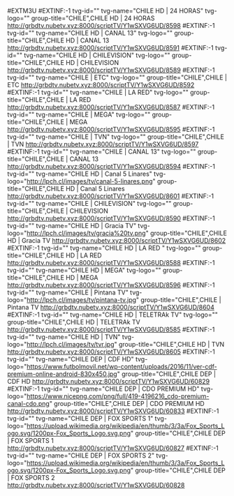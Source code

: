 #EXTM3U
#EXTINF:-1 tvg-id="" tvg-name="CHILE HD | 24 HORAS" tvg-logo="" group-title="CHILE",CHILE HD | 24 HORAS
http://grbdtv.nubetv.xyz:8000/scriptTV/Y1wSXVG6UD/8598
#EXTINF:-1 tvg-id="" tvg-name="CHILE HD | CANAL 13" tvg-logo="" group-title="CHILE",CHILE HD | CANAL 13
http://grbdtv.nubetv.xyz:8000/scriptTV/Y1wSXVG6UD/8591
#EXTINF:-1 tvg-id="" tvg-name="CHILE HD | CHILEVISION" tvg-logo="" group-title="CHILE",CHILE HD | CHILEVISION
http://grbdtv.nubetv.xyz:8000/scriptTV/Y1wSXVG6UD/8589
#EXTINF:-1 tvg-id="" tvg-name="CHILE | ETC" tvg-logo="" group-title="CHILE",CHILE | ETC
http://grbdtv.nubetv.xyz:8000/scriptTV/Y1wSXVG6UD/8592
#EXTINF:-1 tvg-id="" tvg-name="CHILE | LA RED" tvg-logo="" group-title="CHILE",CHILE | LA RED
http://grbdtv.nubetv.xyz:8000/scriptTV/Y1wSXVG6UD/8587
#EXTINF:-1 tvg-id="" tvg-name="CHILE | MEGA" tvg-logo="" group-title="CHILE",CHILE | MEGA
http://grbdtv.nubetv.xyz:8000/scriptTV/Y1wSXVG6UD/8595
#EXTINF:-1 tvg-id="" tvg-name="CHILE | TVN" tvg-logo="" group-title="CHILE",CHILE | TVN
http://grbdtv.nubetv.xyz:8000/scriptTV/Y1wSXVG6UD/8597
#EXTINF:-1 tvg-id="" tvg-name="CHILE | CANAL 13" tvg-logo="" group-title="CHILE",CHILE | CANAL 13
http://grbdtv.nubetv.xyz:8000/scriptTV/Y1wSXVG6UD/8594
#EXTINF:-1 tvg-id="" tvg-name="CHILE HD | Canal 5 Linares" tvg-logo="http://lpch.cl/images/tv/canal-5-linares.png" group-title="CHILE",CHILE HD | Canal 5 Linares
http://grbdtv.nubetv.xyz:8000/scriptTV/Y1wSXVG6UD/8601
#EXTINF:-1 tvg-id="" tvg-name="CHILE | CHILEVISION" tvg-logo="" group-title="CHILE",CHILE | CHILEVISION
http://grbdtv.nubetv.xyz:8000/scriptTV/Y1wSXVG6UD/8590
#EXTINF:-1 tvg-id="" tvg-name="CHILE HD | Gracia TV" tvg-logo="http://lpch.cl/images/tv/gracia%20tv.png" group-title="CHILE",CHILE HD | Gracia TV
http://grbdtv.nubetv.xyz:8000/scriptTV/Y1wSXVG6UD/8602
#EXTINF:-1 tvg-id="" tvg-name="CHILE HD | LA RED " tvg-logo="" group-title="CHILE",CHILE HD | LA RED 
http://grbdtv.nubetv.xyz:8000/scriptTV/Y1wSXVG6UD/8588
#EXTINF:-1 tvg-id="" tvg-name="CHILE HD | MEGA" tvg-logo="" group-title="CHILE",CHILE HD | MEGA
http://grbdtv.nubetv.xyz:8000/scriptTV/Y1wSXVG6UD/8596
#EXTINF:-1 tvg-id="" tvg-name="CHILE | Pintana TV" tvg-logo="http://lpch.cl/images/tv/pintana-tv.jpg" group-title="CHILE",CHILE | Pintana TV
http://grbdtv.nubetv.xyz:8000/scriptTV/Y1wSXVG6UD/8604
#EXTINF:-1 tvg-id="" tvg-name="CHILE HD | TELETRAk TV" tvg-logo="" group-title="CHILE",CHILE HD | TELETRAk TV
http://grbdtv.nubetv.xyz:8000/scriptTV/Y1wSXVG6UD/8585
#EXTINF:-1 tvg-id="" tvg-name="CHILE HD | TVN" tvg-logo="http://lpch.cl/images/tv/tvr.jpg" group-title="CHILE",CHILE HD | TVN
http://grbdtv.nubetv.xyz:8000/scriptTV/Y1wSXVG6UD/8605
#EXTINF:-1 tvg-id="" tvg-name="CHILE DEP | CDF HD" tvg-logo="https://www.futbolmovil.net/wp-content/uploads/2016/11/ver-cdf-premium-online-android-830x450.jpg" group-title="CHILE",CHILE DEP | CDF HD
http://grbdtv.nubetv.xyz:8000/scriptTV/Y1wSXVG6UD/60829
#EXTINF:-1 tvg-id="" tvg-name="CHILE DEP | CDO PREMIUM HD" tvg-logo="https://www.nicepng.com/png/full/419-4196216_cdo-premium-canal-cdo.png" group-title="CHILE",CHILE DEP | CDO PREMIUM HD
http://grbdtv.nubetv.xyz:8000/scriptTV/Y1wSXVG6UD/60833
#EXTINF:-1 tvg-id="" tvg-name="CHILE DEP | FOX SPORTS 1" tvg-logo="https://upload.wikimedia.org/wikipedia/en/thumb/3/3a/Fox_Sports_Logo.svg/1200px-Fox_Sports_Logo.svg.png" group-title="CHILE",CHILE DEP | FOX SPORTS 1
http://grbdtv.nubetv.xyz:8000/scriptTV/Y1wSXVG6UD/60827
#EXTINF:-1 tvg-id="" tvg-name="CHILE DEP | FOX SPORTS 2" tvg-logo="https://upload.wikimedia.org/wikipedia/en/thumb/3/3a/Fox_Sports_Logo.svg/1200px-Fox_Sports_Logo.svg.png" group-title="CHILE",CHILE DEP | FOX SPORTS 2
http://grbdtv.nubetv.xyz:8000/scriptTV/Y1wSXVG6UD/60828
